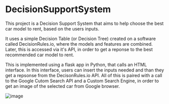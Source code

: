 # DecisionSupportSystem
This project is a Decision Support System that aims to help choose the best car model to rent, based on the users inputs. 

It uses a simple Decision Table (or Decision Tree) created on a software called DecisionRules.io, where the models and features are combined. Later, this is accessed via it's API, in order to get a reponse to the best recommended car model to rent.

This is implemented using a flask app in Python, that calls an HTML interface. In this interface, users can insert the inputs needed and than they get a repsonse from the DecisonRules.io API. All of this is paired with a call to the Google Cutom Search API and a Custom Search Engine, in order to get an image of the selected car from Google browser. 

![image](https://github.com/ruicoelhor22/DecisionSupportSystem/assets/58275291/b21cfdcc-834f-4f0c-92d8-cda0fd348c2f)

